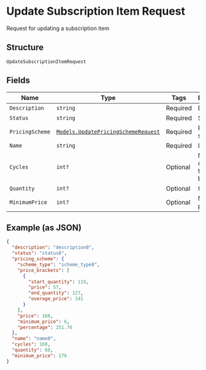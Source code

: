 
# Update Subscription Item Request

Request for updating a subscription item

## Structure

`UpdateSubscriptionItemRequest`

## Fields

| Name | Type | Tags | Description |
|  --- | --- | --- | --- |
| `Description` | `string` | Required | Description |
| `Status` | `string` | Required | Status |
| `PricingScheme` | [`Models.UpdatePricingSchemeRequest`](../../doc/models/update-pricing-scheme-request.md) | Required | Pricing scheme |
| `Name` | `string` | Required | Item name |
| `Cycles` | `int?` | Optional | Number of cycles that the item will be charged |
| `Quantity` | `int?` | Optional | Quantity |
| `MinimumPrice` | `int?` | Optional | Minimum price |

## Example (as JSON)

```json
{
  "description": "description0",
  "status": "status8",
  "pricing_scheme": {
    "scheme_type": "scheme_type8",
    "price_brackets": [
      {
        "start_quantity": 119,
        "price": 57,
        "end_quantity": 127,
        "overage_price": 141
      }
    ],
    "price": 166,
    "minimum_price": 6,
    "percentage": 251.76
  },
  "name": "name0",
  "cycles": 168,
  "quantity": 68,
  "minimum_price": 176
}
```

